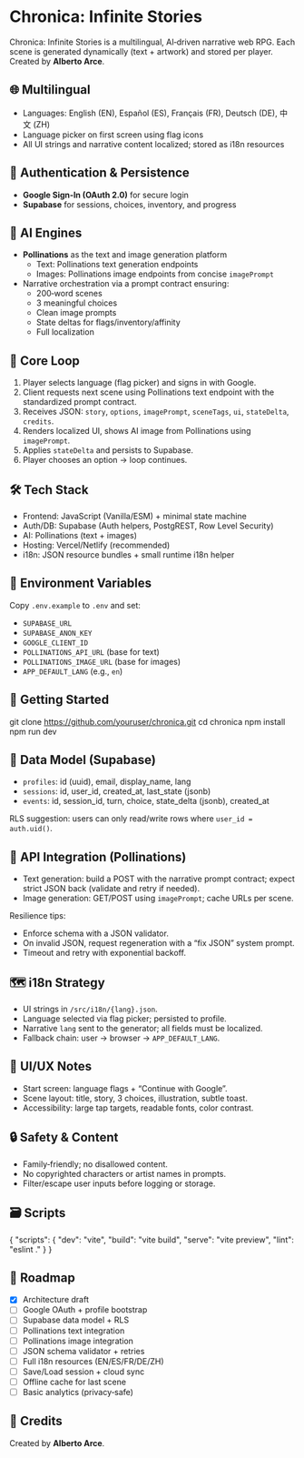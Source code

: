 # Chronica: Infinite Stories

Chronica: Infinite Stories is a multilingual, AI‑driven narrative web RPG. Each scene is generated dynamically (text + artwork) and stored per player.  
Created by **Alberto Arce**.

## 🌐 Multilingual
- Languages: English (EN), Español (ES), Français (FR), Deutsch (DE), 中文 (ZH)
- Language picker on first screen using flag icons
- All UI strings and narrative content localized; stored as i18n resources

## 🔐 Authentication & Persistence
- **Google Sign‑In (OAuth 2.0)** for secure login
- **Supabase** for sessions, choices, inventory, and progress

## 🤖 AI Engines
- **Pollinations** as the text and image generation platform
  - Text: Pollinations text generation endpoints
  - Images: Pollinations image endpoints from concise `imagePrompt`
- Narrative orchestration via a prompt contract ensuring:
  - 200‑word scenes
  - 3 meaningful choices
  - Clean image prompts
  - State deltas for flags/inventory/affinity
  - Full localization

## 🧩 Core Loop
1. Player selects language (flag picker) and signs in with Google.
2. Client requests next scene using Pollinations text endpoint with the standardized prompt contract.
3. Receives JSON: `story`, `options`, `imagePrompt`, `sceneTags`, `ui`, `stateDelta`, `credits`.
4. Renders localized UI, shows AI image from Pollinations using `imagePrompt`.
5. Applies `stateDelta` and persists to Supabase.
6. Player chooses an option → loop continues.

## 🛠 Tech Stack
- Frontend: JavaScript (Vanilla/ESM) + minimal state machine
- Auth/DB: Supabase (Auth helpers, PostgREST, Row Level Security)
- AI: Pollinations (text + images)
- Hosting: Vercel/Netlify (recommended)
- i18n: JSON resource bundles + small runtime i18n helper


## 🔧 Environment Variables
Copy `.env.example` to `.env` and set:
- `SUPABASE_URL`
- `SUPABASE_ANON_KEY`
- `GOOGLE_CLIENT_ID`
- `POLLINATIONS_API_URL` (base for text)
- `POLLINATIONS_IMAGE_URL` (base for images)
- `APP_DEFAULT_LANG` (e.g., `en`)

## 🚀 Getting Started
git clone https://github.com/youruser/chronica.git
cd chronica
npm install
npm run dev

## 🧪 Data Model (Supabase)
- `profiles`: id (uuid), email, display_name, lang
- `sessions`: id, user_id, created_at, last_state (jsonb)
- `events`: id, session_id, turn, choice, state_delta (jsonb), created_at

RLS suggestion: users can only read/write rows where `user_id = auth.uid()`.

## 🔌 API Integration (Pollinations)
- Text generation: build a POST with the narrative prompt contract; expect strict JSON back (validate and retry if needed).
- Image generation: GET/POST using `imagePrompt`; cache URLs per scene.

Resilience tips:
- Enforce schema with a JSON validator.
- On invalid JSON, request regeneration with a “fix JSON” system prompt.
- Timeout and retry with exponential backoff.

## 🗺️ i18n Strategy
- UI strings in `/src/i18n/{lang}.json`.
- Language selected via flag picker; persisted to profile.
- Narrative `lang` sent to the generator; all fields must be localized.
- Fallback chain: user → browser → `APP_DEFAULT_LANG`.

## 🧱 UI/UX Notes
- Start screen: language flags + “Continue with Google”.
- Scene layout: title, story, 3 choices, illustration, subtle toast.
- Accessibility: large tap targets, readable fonts, color contrast.

## 🔒 Safety & Content
- Family‑friendly; no disallowed content.
- No copyrighted characters or artist names in prompts.
- Filter/escape user inputs before logging or storage.

## 🗃️ Scripts
{
"scripts": {
"dev": "vite",
"build": "vite build",
"serve": "vite preview",
"lint": "eslint ."
}
}

## 📌 Roadmap
- [x] Architecture draft
- [ ] Google OAuth + profile bootstrap
- [ ] Supabase data model + RLS
- [ ] Pollinations text integration
- [ ] Pollinations image integration
- [ ] JSON schema validator + retries
- [ ] Full i18n resources (EN/ES/FR/DE/ZH)
- [ ] Save/Load session + cloud sync
- [ ] Offline cache for last scene
- [ ] Basic analytics (privacy‑safe)

## 📝 Credits
Created by **Alberto Arce**.

